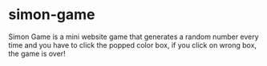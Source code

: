 # simon-game
Simon Game is a mini website game that generates a random number every time and you have to click the popped color box, if you click on wrong box, the game is over!  
